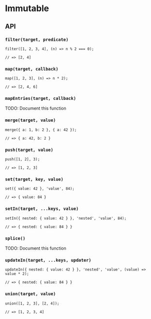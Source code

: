 # Immutable

## API

### `filter(target, predicate)`

```tsx
filter([1, 2, 3, 4], (n) => n % 2 === 0);

// => [2, 4]
```

### `map(target, callback)`

```tsx
map([1, 2, 3], (n) => n * 2);

// => [2, 4, 6]
```

### `mapEntries(target, callback)`

TODO: Document this function

### `merge(target, value)`

```tsx
merge({ a: 1, b: 2 }, { a: 42 });

// => { a: 42, b: 2 }
```

### `push(target, value)`

```tsx
push([1, 2], 3);

// => [1, 2, 3]
```

### `set(target, key, value)`

```tsx
set({ value: 42 }, 'value', 84);

// => { value: 84 }
```

### `setIn(target, ...keys, value)`

```tsx
setIn({ nested: { value: 42 } }, 'nested', 'value', 84);

// => { nested: { value: 84 } }
```

### `splice()`

TODO: Document this function

### `updateIn(target, ...keys, updater)`

```tsx
updateIn({ nested: { value: 42 } }, 'nested', 'value', (value) => value * 2);

// => { nested: { value: 84 } }
```

### `union(target, value)`

```tsx
union([1, 2, 3], [2, 4]);

// => [1, 2, 3, 4]
```
